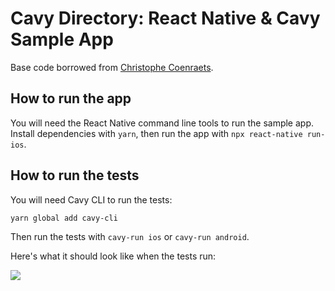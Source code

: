 # Cavy Directory: React Native & Cavy Sample App

Base code borrowed from [Christophe
Coenraets](https://github.com/ccoenraets/employee-directory-react-native).

## How to run the app

You will need the React Native command line tools to run the sample app.
Install dependencies with `yarn`, then run the app with `npx react-native run-ios`.

## How to run the tests

You will need Cavy CLI to run the tests:

`yarn global add cavy-cli`

Then run the tests with `cavy-run ios` or `cavy-run android`.

Here's what it should look like when the tests run:

![](https://user-images.githubusercontent.com/126989/46582861-98358a80-ca45-11e8-989e-be33742651b1.gif)
